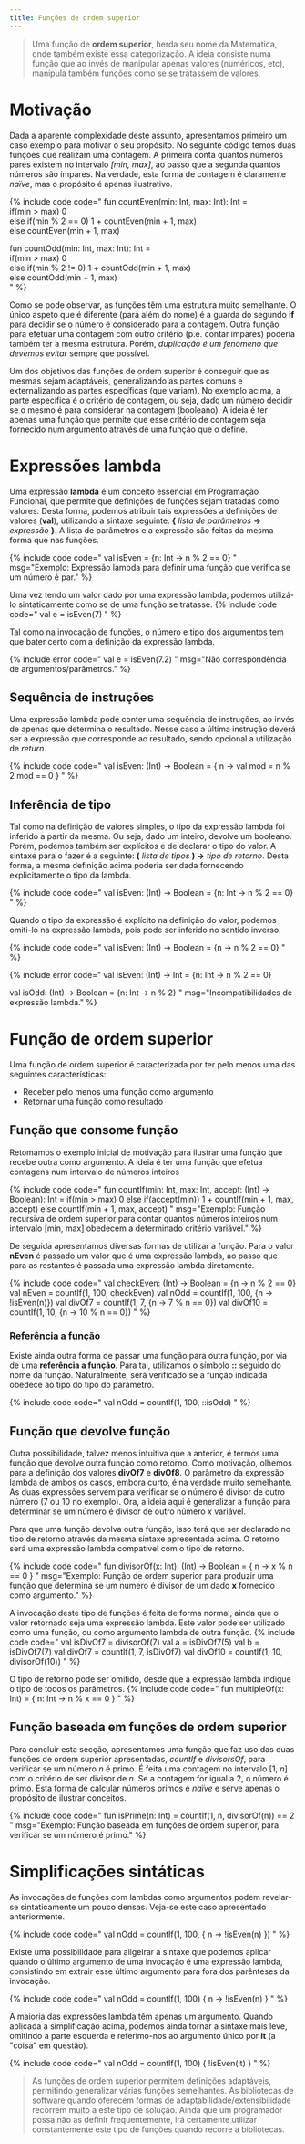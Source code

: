 ```yaml
---
title: Funções de ordem superior
---
```


>Uma função de **ordem superior**, herda seu nome da Matemática, onde também existe essa categorização. A ideia consiste numa função que ao invés de manipular apenas valores (numéricos, etc), manipula também funções como se se tratassem de valores.

# Motivação

Dada a aparente complexidade deste assunto, apresentamos primeiro um caso exemplo para motivar o seu propósito. No seguinte código temos duas funções que realizam uma contagem. A primeira conta quantos números pares existem no intervalo *[min, max]*, ao passo que a segunda quantos números são ímpares. Na verdade, esta forma de contagem é claramente *naïve*, mas o propósito é apenas ilustrativo.

{% include code code="
fun countEven(min: Int, max: Int): Int =                    
    if(min > max) 0         
    else if(min % 2 == 0) 1 + countEven(min + 1, max)          
    else countEven(min + 1, max)                   

fun countOdd(min: Int, max: Int): Int =                  
    if(min > max) 0                                          
    else if(min % 2 != 0) 1 + countOdd(min + 1, max)        
    else countOdd(min + 1, max)   
"
%}

Como se pode observar, as funções têm uma estrutura muito semelhante. O único aspeto que é diferente (para além do nome) é a guarda do segundo **if** para decidir se o número é considerado para a contagem. Outra função para efetuar uma contagem com outro critério (p.e. contar ímpares) poderia também ter a mesma estrutura. Porém, *duplicação é um fenómeno que devemos evitar* sempre que possível.

Um dos objetivos das funções de ordem superior é conseguir que as mesmas sejam adaptáveis, generalizando as partes comuns e externalizando as partes específicas (que variam). No exemplo acima, a parte específica é o critério de contagem, ou seja, dado um número decidir se o mesmo é para considerar na contagem (booleano). A ideia é ter apenas uma função que permite que esse critério de contagem seja fornecido num argumento através de uma função que o define.

# Expressões lambda

Uma expressão **lambda** é um conceito essencial em Programação Funcional, que permite que definições de funções sejam tratadas como valores. Desta forma, podemos atribuir tais expressões a definições de valores (**val**), utilizando a sintaxe seguinte: **{** *lista de parâmetros* **->** *expressão* **}**. A lista de parâmetros e a expressão são feitas da mesma forma que nas funções.


{% include code code="
val isEven = {n: Int -> n % 2 == 0}
"
msg="Exemplo: Expressão lambda para definir uma função que verifica se um número é par."
%}

Uma vez tendo um valor dado por uma expressão lambda, podemos utilizá-lo sintaticamente como se de uma função se tratasse.
{% include code code="
val e = isEven(7)
"
%}

Tal como na invocação de funções, o número e tipo dos argumentos tem que bater certo com a definição da expressão lambda.

{% include error code="
val e = isEven(7.2)
"
msg="Não correspondência de argumentos/parâmetros."
%}

## Sequência de instruções
Uma expressão lambda pode conter uma sequência de instruções, ao invés de apenas que determina o resultado. Nesse caso a última instrução deverá ser a expressão que corresponde ao resultado, sendo opcional a utilização de *return*.

{% include code code="
val isEven: (Int) -> Boolean = { n ->
    val mod = n % 2
    mod == 0
}
"
%}

## Inferência de tipo

Tal como na definição de valores simples, o tipo da expressão lambda foi inferido a partir da mesma. Ou seja, dado um inteiro, devolve um booleano. Porém, podemos também ser explícitos e de declarar o tipo do valor. A sintaxe para o fazer é a seguinte: **(** *lista de tipos* **) ->** *tipo de retorno*. Desta forma, a mesma definição acima poderia ser dada fornecendo explicitamente o tipo da lambda.

{% include code code="
val isEven: (Int) -> Boolean = {n: Int -> n % 2 == 0}
"
%}

Quando o tipo da expressão é explícito na definição do valor, podemos omiti-lo na expressão lambda, pois pode ser inferido no sentido inverso.

{% include code code="
val isEven: (Int) -> Boolean = {n -> n % 2 == 0}
"
%}

{% include error code="
val isEven: (Int) -> Int = {n: Int -> n % 2 == 0}

val isOdd: (Int) -> Boolean = {n: Int -> n % 2}
"
msg="Incompatibilidades de expressão lambda."
%}



# Função de ordem superior

Uma função de ordem superior é caracterizada por ter pelo menos uma das seguintes características:
  - Receber pelo menos uma função como argumento
  - Retornar uma função como resultado



## Função que consome função
Retomamos o exemplo inicial de motivação para ilustrar uma função que recebe outra como argumento. A ideia é ter uma função que efetua contagens num intervalo de números inteiros

{% include code code="
fun countIf(min: Int, max: Int, accept: (Int) -> Boolean): Int =
    if(min > max) 0
    else if(accept(min)) 1 + countIf(min + 1, max, accept)
    else countIf(min + 1, max, accept)
"
msg="Exemplo: Função recursiva de ordem superior para contar quantos números inteiros num intervalo [min, max] obedecem a determinado critério variável."
%}

De seguida apresentamos diversas formas de utilizar a função. Para o valor **nEven** é passado um valor que é uma expressão lambda, ao passo que para as restantes é passada uma expressão lambda diretamente.

{% include code code="
val checkEven: (Int) -> Boolean = {n -> n % 2 == 0}
val nEven = countIf(1, 100, checkEven)
val nOdd = countIf(1, 100, {n -> !isEven(n)})
val divOf7 = countIf(1, 7, {n -> 7 % n == 0})
val divOf10 = countIf(1, 10, {n -> 10 % n == 0})
"
%}

### Referência a função
Existe ainda outra forma de passar uma função para outra função, por via de uma **referência a função**. Para tal, utilizamos o símbolo **::** seguido do nome da função. Naturalmente, será verificado se a função indicada obedece ao tipo do tipo do parâmetro.

{% include code code="
val nOdd = countIf(1, 100, ::isOdd)
"
%}

## Função que devolve função
Outra possibilidade, talvez menos intuitiva que a anterior, é termos uma função que devolve outra função como retorno. Como motivação, olhemos para a definição dos valores **divOf7** e **divOf8**. O parâmetro da expressão lambda de ambos os casos, embora curto, é na verdade muito semelhante. As duas expressões servem para verificar se o número é divisor de outro número (7 ou 10 no exemplo). Ora, a ideia aqui é generalizar a função para determinar se um número é divisor de outro número *x* variável.

Para que uma função devolva outra função, isso terá que ser declarado no tipo de retorno através da mesma sintaxe apresentada acima. O retorno será uma expressão lambda compatível com o tipo de retorno.

{% include code code="
fun divisorOf(x: Int): (Int) -> Boolean = { n -> x % n == 0 }
"
msg="Exemplo: Função de ordem superior para produzir uma função que determina se um número é divisor de um dado <b>x</b> fornecido como argumento."
%}

A invocação deste tipo de funções é feita de forma normal, ainda que o valor retornado seja uma expressão lambda. Este valor pode ser utilizado como uma função, ou como argumento lambda de outra função.
{% include code code="
val isDivOf7 = divisorOf(7)
val a = isDivOf7(5)
val b = isDivOf7(7)
val divOf7 = countIf(1, 7, isDivOf7)
val divOf10 = countIf(1, 10, divisorOf(10))
"
%}


O tipo de retorno pode ser omitido, desde que a expressão lambda indique o tipo de todos os parâmetros.
{% include code code="
fun multipleOf(x: Int) = { n: Int -> n % x == 0 }
"
%}

## Função baseada em funções de ordem superior
Para concluir esta secção, apresentamos uma função que faz uso das duas funções de ordem superior apresentadas, *countIf* e *divisorsOf*, para verificar se um número *n* é primo. É feita uma contagem no intervalo [1, *n*] com o critério de ser divisor de *n*. Se a contagem for igual a 2, o número é primo. Esta forma de calcular números primos é *naïve* e serve apenas o propósito de ilustrar conceitos.

{% include code code="
fun isPrime(n: Int) = countIf(1, n, divisorOf(n)) == 2
"
msg="Exemplo: Função baseada em funções de ordem superior, para verificar se um número é primo."
%}


# Simplificações sintáticas

As invocações de funções com lambdas como argumentos podem revelar-se sintaticamente um pouco densas. Veja-se este caso apresentado anteriormente.

{% include code code="
val nOdd = countIf(1, 100, { n -> !isEven(n) })
"
%}

Existe uma possibilidade para aligeirar a sintaxe que podemos aplicar quando o último argumento de uma invocação é uma expressão lambda, consistindo em extrair esse último argumento para fora dos parênteses da invocação.

{% include code code="
val nOdd = countIf(1, 100) { n -> !isEven(n) }
"
%}

A maioria das expressões lambda têm apenas um argumento. Quando aplicada a simplificação acima, podemos ainda tornar a sintaxe mais leve, omitindo a parte esquerda e referimo-nos ao argumento único por **it** (a "coisa" em questão).

{% include code code="
val nOdd = countIf(1, 100) { !isEven(it) }
"
%}


>As funções de ordem superior permitem definições adaptáveis, permitindo generalizar várias funções semelhantes. As bibliotecas de software quando oferecem formas de adaptabilidade/extensibilidade recorrem muito a este tipo de solução. Ainda que um programador possa não as definir frequentemente, irá certamente utilizar constantemente este tipo de funções quando recorre a bibliotecas.
